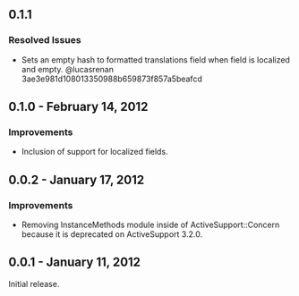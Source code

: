 ## 0.1.1

### Resolved Issues

* Sets an empty hash to formatted translations field when field is localized and empty. @lucasrenan 3ae3e981d108013350988b659873f857a5beafcd

## 0.1.0 - February 14, 2012

### Improvements

* Inclusion of support for localized fields.

## 0.0.2 - January 17, 2012

### Improvements

* Removing InstanceMethods module inside of ActiveSupport::Concern because it is deprecated on ActiveSupport 3.2.0.

## 0.0.1 - January 11, 2012

Initial release.
